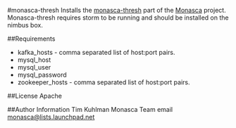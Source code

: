 #monasca-thresh
Installs the [monasca-thresh](https://github.com/stackforge/monasca-notification) part of the [Monasca](https://wiki.openstack.org/wiki/Monasca) project.
Monasca-thresh requires storm to be running and should be installed on the nimbus box.

##Requirements
- kafka_hosts - comma separated list of host:port pairs.
- mysql_host
- mysql_user
- mysql_password
- zookeeper_hosts - comma separated list of host:port pairs.

##License
Apache

##Author Information
Tim Kuhlman
Monasca Team email monasca@lists.launchpad.net
